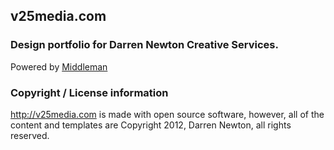 ## v25media.com
### Design portfolio for Darren Newton Creative Services.

Powered by [Middleman](http://beta.middlemanapp.com/)

### Copyright / License information

http://v25media.com is made with open source software, however, all of the content and templates are 
Copyright 2012, Darren Newton, all rights reserved.